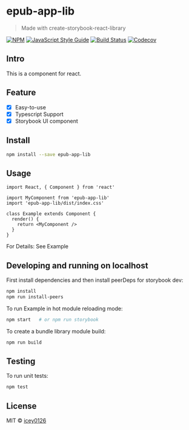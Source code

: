 # epub-app-lib

> Made with create-storybook-react-library

[![NPM](https://img.shields.io/npm/v/epub-app-lib.svg)](https://www.npmjs.com/package/epub-app-lib) [![JavaScript Style Guide](https://img.shields.io/badge/code_style-standard-brightgreen.svg)](https://standardjs.com) [![Build Status](https://img.shields.io/travis/com/icey0126/epub-app-lib)](https://travis-ci.com/github/icey0126/epub-app-lib) [![Codecov](https://img.shields.io/codecov/c/github/icey0126/epub-app-lib)](https://codecov.io/gh/icey0126/epub-app-lib)

## Intro

This is a component for react.

## Feature

- [x] Easy-to-use
- [x] Typescript Support
- [x] Storybook UI component

## Install

```bash
npm install --save epub-app-lib
```

## Usage

```tsx
import React, { Component } from 'react'

import MyComponent from 'epub-app-lib'
import 'epub-app-lib/dist/index.css'

class Example extends Component {
  render() {
    return <MyComponent />
  }
}
```

For Details: See Example

## Developing and running on localhost

First install dependencies and then install peerDeps for storybook dev:

```sh
npm install
npm run install-peers
```

To run Example in hot module reloading mode:

```sh
npm start   # or npm run storybook
```

To create a bundle library module build:

```sh
npm run build
```

## Testing

To run unit tests:

```sh
npm test
```

## License

MIT © [icey0126](https://github.com/icey0126)
